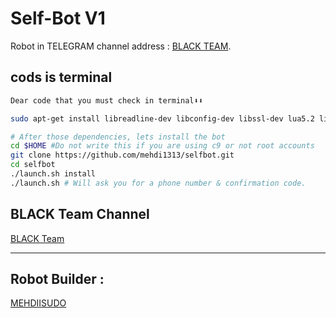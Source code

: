 Self-Bot V1
============

Robot in TELEGRAM channel address : [BLACK TEAM](https://telegram.me/BLACKTEAMS).

cods is terminal
------------
```bash
Dear code that you must check in terminal⬇⬇

sudo apt-get install libreadline-dev libconfig-dev libssl-dev lua5.2 liblua5.2-dev libevent-dev make unzip git redis-server g++ libjansson-dev libpython-dev expat libexpat1-dev

# After those dependencies, lets install the bot
cd $HOME #Do not write this if you are using c9 or not root accounts
git clone https://github.com/mehdi1313/selfbot.git
cd selfbot
./launch.sh install
./launch.sh # Will ask you for a phone number & confirmation code.
```

BLACK Team Channel
-----------------

[BLACK Team](http://telegram.me/BLACKTEAMS)

----------------
Robot Builder :
----------------
 [MEHDIISUDO](http://telegram.me/mehdiisudo)
